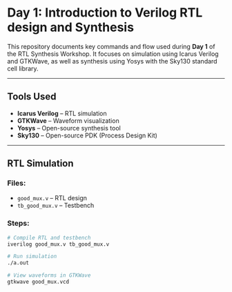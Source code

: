 # Day 1:  Introduction to Verilog RTL design and Synthesis

This repository documents key commands and flow used during **Day 1** of the RTL Synthesis Workshop. It focuses on simulation using Icarus Verilog and GTKWave, as well as synthesis using Yosys with the Sky130 standard cell library.

---

## Tools Used

- **Icarus Verilog** – RTL simulation
- **GTKWave** – Waveform visualization
- **Yosys** – Open-source synthesis tool
- **Sky130** – Open-source PDK (Process Design Kit)

---

## RTL Simulation

### Files:
- `good_mux.v` – RTL design
- `tb_good_mux.v` – Testbench

### Steps:
```bash
# Compile RTL and testbench
iverilog good_mux.v tb_good_mux.v

# Run simulation
./a.out

# View waveforms in GTKWave
gtkwave good_mux.vcd

